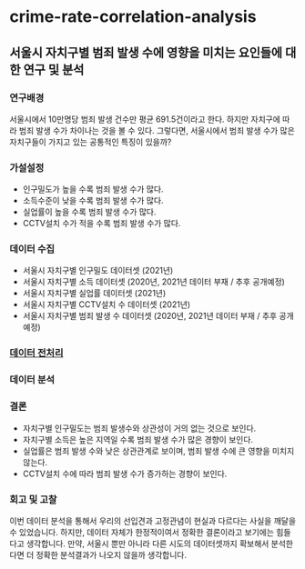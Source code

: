 # crime-rate-correlation-analysis
## 서울시 자치구별 범죄 발생 수에 영향을 미치는 요인들에 대한 연구 및 분석

### 연구배경
서울시에서 10만명당 범죄 발생 건수만 평균 691.5건이라고 한다. 하지만 자치구에 따라 범죄 발생 수가 차이나는 것을 볼 수 있다. 그렇다면, 서울시에서 범죄 발생 수가 많은 자치구들이 가지고 있는 공통적인 특징이 있을까?

### 가설설정
- 인구밀도가 높을 수록 범죄 발생 수가 많다.
- 소득수준이 낮을 수록 범죄 발생 수가 많다.
- 실업률이 높을 수록 범죄 발생 수가 많다.
- CCTV설치 수가 적을 수록 범죄 발생 수가 많다.

### 데이터 수집
- 서울시 자치구별 인구밀도 데이터셋 (2021년)
- 서울시 자치구별 소득 데이터셋 (2020년, 2021년 데이터 부재 / 추후 공개예정)
- 서울시 자치구별 실업률 데이터셋 (2021년)
- 서울시 자치구별 CCTV설치 수 데이터셋 (2021년)
- 서울시 자치구별 범죄 발생 수 데이터셋 (2020년, 2021년 데이터 부재 / 추후 공개예정)

### [데이터 전처리](https://github.com/ClaireZzhao/crime-rate-correlation-analysis/blob/2239d34e5ddcdc65ef8204af48ac5377852cbd33/source-code.R#L41)

### 데이터 분석

### 결론
- 자치구별 인구밀도는 범죄 발생수와 상관성이 거의 없는 것으로 보인다.
- 자치구별 소득은 높은 지역일 수록 범죄 발생 수가 많은 경향이 보인다.
- 실업률은 범죄 발생 수와 낮은 상관관계로 보이며, 범죄 발생 수에 큰 영향을 미치지 않는다. 
- CCTV설치 수에 따라 범죄 발생 수가 증가하는 경향이 보인다.

### 회고 및 고찰
이번 데이터 분석을 통해서 우리의 선입견과 고정관념이 현실과 다르다는 사실을 깨달을 수 있었습니다.
하지만, 데이터 자체가 한정적이여서 정확한 결론이라고 보기에는 힘들다고 생각합니다.
만약, 서울시 뿐만 아니라 다른 시도의 데이터셋까지 확보해서 분석한다면 더 정확한 분석결과가 나오지 않을까 생각합니다.


